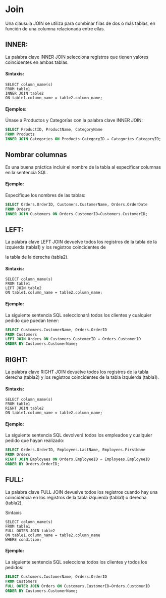 # Join
 
Una cláusula JOIN se utiliza para combinar filas de dos o más tablas, en función de una columna relacionada entre ellas.

## INNER: 

La palabra clave INNER JOIN selecciona registros que tienen valores coincidentes en ambas tablas.

#### Sintaxis:

```ssh
SELECT column_name(s)
FROM table1
INNER JOIN table2
ON table1.column_name = table2.column_name;
```

#### Ejemplos:

Únase a Productos y Categorías con la palabra clave INNER JOIN:

```sql
SELECT ProductID, ProductName, CategoryName
FROM Products
INNER JOIN Categories ON Products.CategoryID = Categories.CategoryID;
```

## Nombrar columnas
    
Es una buena práctica incluir el nombre de la tabla al especificar columnas en la sentencia SQL.

#### Ejemplo:

Especifique los nombres de las tablas:

```sql     
SELECT Orders.OrderID, Customers.CustomerName, Orders.OrderDate
FROM Orders
INNER JOIN Customers ON Orders.CustomerID=Customers.CustomerID;
```
 
## LEFT: 

La palabra clave LEFT JOIN devuelve todos los registros de la tabla de la izquierda (tabla1) y los registros coincidentes de 

la tabla de la derecha (tabla2).

#### Sintaxis:

```ssh
SELECT column_name(s)
FROM table1
LEFT JOIN table2
ON table1.column_name = table2.column_name;
```

#### Ejemplo:

La siguiente sentencia SQL seleccionará todos los clientes y cualquier pedido que puedan tener:

```sql
SELECT Customers.CustomerName, Orders.OrderID
FROM Customers
LEFT JOIN Orders ON Customers.CustomerID = Orders.CustomerID
ORDER BY Customers.CustomerName;
 ```

## RIGHT:

La palabra clave RIGHT JOIN devuelve todos los registros de la tabla derecha (tabla2) y los registros coincidentes de la tabla izquierda (tabla1).

#### Sintaxis:

```ssh
SELECT column_name(s)
FROM table1
RIGHT JOIN table2
ON table1.column_name = table2.column_name;
```

#### Ejemplo:

La siguiente sentencia SQL devolverá todos los empleados y cualquier pedido que hayan realizado:

```sql
SELECT Orders.OrderID, Employees.LastName, Employees.FirstName
FROM Orders
RIGHT JOIN Employees ON Orders.EmployeeID = Employees.EmployeeID
ORDER BY Orders.OrderID;
```

## FULL: 

La palabra clave FULL JOIN devuelve todos los registros cuando hay una coincidencia en los registros de la tabla izquierda (tabla1) o derecha (tabla2).

Sintaxis

```ssh
SELECT column_name(s)
FROM table1
FULL OUTER JOIN table2
ON table1.column_name = table2.column_name
WHERE condition;
```

#### Ejemplo:

La siguiente sentencia SQL selecciona todos los clientes y todos los pedidos:

```sql
SELECT Customers.CustomerName, Orders.OrderID
FROM Customers
FULL OUTER JOIN Orders ON Customers.CustomerID=Orders.CustomerID
ORDER BY Customers.CustomerName;
```